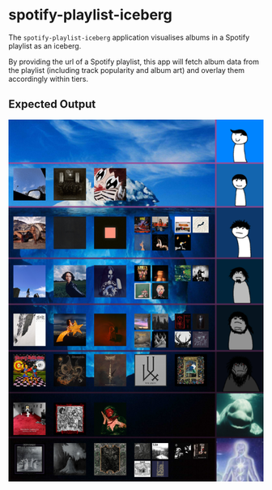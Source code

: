 # spotify-playlist-iceberg
The `spotify-playlist-iceberg` application visualises albums in a Spotify playlist as an iceberg. 

By providing the url of a Spotify playlist, this app will fetch album data from the playlist (including track popularity and album art) and overlay them accordingly within tiers.

## Expected Output
![Expected Output](test.png)